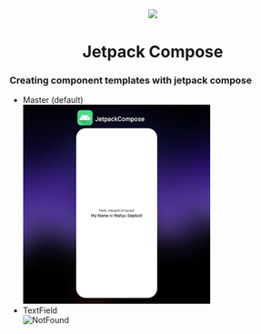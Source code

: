 <p align="center"><a href=""><img height="150" src="https://user-images.githubusercontent.com/37952748/132124247-07597373-6b69-4ca3-b419-a7678308017f.png"></a></p>
<h1 align="center">Jetpack Compose</h1>

### Creating component templates with jetpack compose
- Master (default) <br>
<img src="assets/greeting.jpg" alt="NotFound" height="350"><br>
- TextField <br>
<img src="https://user-images.githubusercontent.com/37952748/132131645-d2e26668-5ea7-4cb7-8255-aff1a4ff8437.gif" alt="NotFound" height="350"><br>
